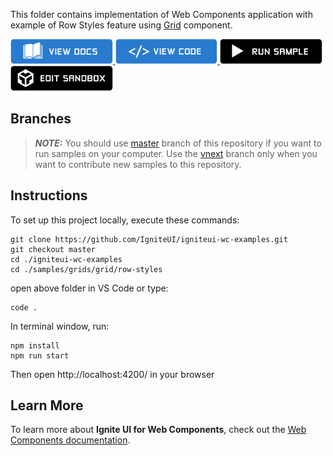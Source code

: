 <!-- NOTE: do not change this file because it's auto re-generated from template: -->
<!-- https://github.com/IgniteUI/igniteui-wc-examples/tree/vnext/templates/browser/sample/ReadMe.md -->

This folder contains implementation of Web Components application with example of Row Styles feature using [Grid](https://infragistics.com/webcomponentssite/components/general-getting-started.html) component.


<html lang="en" xmlns="http://www.w3.org/1999/xhtml">
    <body>
        <a target="_blank" href="https://infragistics.com/webcomponentssite/components/general-getting-started.html" rel="noopener noreferrer">
            <img height="40px" style="border-radius: 0rem" alt="View Docs" src="https://github.com/IgniteUI/igniteui-blazor-examples/raw/vnext/templates/sample/images/button-docs.png"/>
        </a>
        <a target="_blank" href="./src/index.ts" rel="noopener noreferrer">
            <img height="40px" style="border-radius: 0rem; max-width: 100%;" alt="View Code" src="https://github.com/IgniteUI/igniteui-blazor-examples/raw/vnext/templates/sample/images/button-code.png"/>
        </a>
        <a target="_blank" href="https://www.infragistics.com/webcomponents-demos/samples/grids/grid/row-styles" rel="noopener noreferrer">
            <img height="40px" style="border-radius: 0rem; max-width: 100%;" alt="Run Sample" src="https://github.com/IgniteUI/igniteui-blazor-examples/raw/vnext/templates/sample/images/button-run.png"/>
        </a>
        <a target="_blank" href="https://codesandbox.io/s/github/IgniteUI/igniteui-wc-examples/tree/master/samples/grids/grid/row-styles?fontsize=14&hidenavigation=1&theme=dark&view=preview&file=/src/{SampleFile}" rel="noopener noreferrer">
            <img height="40px" style="border-radius: 0rem; max-width: 100%;" alt="Run Sample" src="https://github.com/IgniteUI/igniteui-blazor-examples/raw/vnext/templates/sample/images/button-sandbox.png"/>
        </a>
    </body>
</html>

## Branches

> **_NOTE:_** You should use [master](https://github.com/IgniteUI/igniteui-angular-examples/tree/master) branch of this repository if you want to run samples on your computer. Use the [vnext](https://github.com/IgniteUI/igniteui-angular-examples/tree/vnext) branch only when you want to contribute new samples to this repository.

## Instructions

To set up this project locally, execute these commands:

```
git clone https://github.com/IgniteUI/igniteui-wc-examples.git
git checkout master
cd ./igniteui-wc-examples
cd ./samples/grids/grid/row-styles
```

open above folder in VS Code or type:
```
code .
```

In terminal window, run:

```
npm install
npm run start
```

Then open http://localhost:4200/ in your browser


## Learn More

To learn more about **Ignite UI for Web Components**, check out the [Web Components documentation](https://infragistics.com/webcomponentssite/components/general-getting-started.html).
